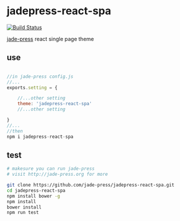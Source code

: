 # jadepress-react-spa

[![Build Status](https://travis-ci.org/jade-press/jadepress-react-spa.svg?branch=master)](https://travis-ci.org/jade-press/jadepress-react-spa)

[jade-press](http://jade-press.org) react single page theme

## use
```javascript

//in jade-press config.js
//...
exports.setting = {

    //...other setting
    theme: 'jadepress-react-spa'
    //...other setting

}
//...
//then
npm i jadepress-react-spa
```

## test
```bash
# makesure you can run jade-press
# visit http://jade-press.org for more

git clone https://github.com/jade-press/jadepress-react-spa.git
cd jadepress-react-spa
npm install bower -g
npm install
bower install
npm run test

```

